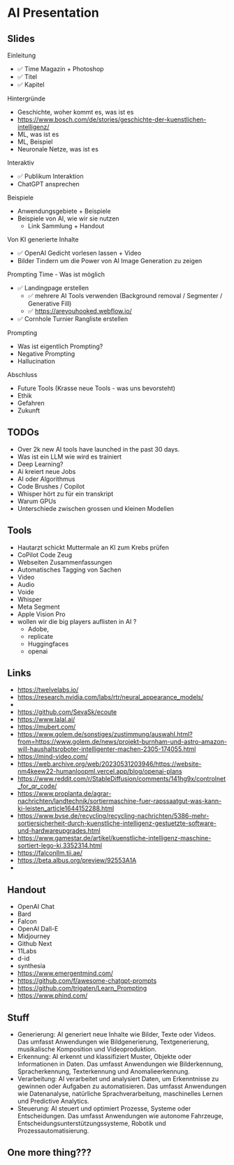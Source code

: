 # AI Presentation 

## Slides 

Einleitung
- ✅ Time Magazin + Photoshop
- ✅ Titel
- ✅ Kapitel

Hintergründe
- Geschichte, woher kommt es, was ist es
- https://www.bosch.com/de/stories/geschichte-der-kuenstlichen-intelligenz/
- ML, was ist es 
- ML, Beispiel 
- Neuronale Netze, was ist es

Interaktiv
- ✅ Publikum Interaktion
- ChatGPT ansprechen

Beispiele
- Anwendungsgebiete + Beispiele
- Beispiele von AI, wie wir sie nutzen 
  - Link Sammlung + Handout

Von KI generierte Inhalte
- ✅ OpenAI Gedicht vorlesen lassen + Video
- Bilder Tindern um die Power von AI Image Generation zu zeigen

Prompting Time - Was ist möglich
- ✅ Landingpage erstellen 
  - ✅ mehrere AI Tools verwenden (Background removal / Segmenter / Generative Fill)
  - ✅ https://areyouhooked.webflow.io/
- ✅ Cornhole Turnier Rangliste erstellen

Prompting 
- Was ist eigentlich Prompting?
- Negative Prompting
- Hallucination

Abschluss
- Future Tools (Krasse neue Tools - was uns bevorsteht)
- Ethik
- Gefahren
- Zukunft


## TODOs
- Over 2k new Al tools have launched in the past 30 days.
- Was ist ein LLM wie wird es trainiert
- Deep Learning?
- Ai kreiert neue Jobs
- AI oder Algorithmus
- Code Brushes / Copilot
- Whisper hört zu für ein transkript
- Warum GPUs
- Unterschiede zwischen grossen und kleinen Modellen


## Tools
- Hautarzt schickt Muttermale an KI zum Krebs prüfen
- CoPilot Code Zeug
- Webseiten Zusammenfassungen
- Automatisches Tagging von Sachen
- Video
- Audio
- Voide
- Whisper
- Meta Segment
- Apple Vision Pro
- wollen wir die big players auflisten in AI ?
  - Adobe,
  - replicate
  - Huggingfaces
  - openai

## Links
- https://twelvelabs.io/
- https://research.nvidia.com/labs/rtr/neural_appearance_models/
- 
- https://github.com/SevaSk/ecoute
- https://www.lalal.ai/
- https://mubert.com/
- https://www.golem.de/sonstiges/zustimmung/auswahl.html?from=https://www.golem.de/news/projekt-burnham-und-astro-amazon-will-haushaltsroboter-intelligenter-machen-2305-174055.html
- https://mind-video.com/
- https://web.archive.org/web/20230531203946/https://website-nm4keew22-humanloopml.vercel.app/blog/openai-plans
- https://www.reddit.com/r/StableDiffusion/comments/141hg9x/controlnet_for_qr_code/
- https://www.proplanta.de/agrar-nachrichten/landtechnik/sortiermaschine-fuer-rapssaatgut-was-kann-ki-leisten_article1644152288.html
- https://www.bvse.de/recycling/recycling-nachrichten/5386-mehr-sortiersicherheit-durch-kuenstliche-intelligenz-gestuetzte-software-und-hardwareupgrades.html
- https://www.gamestar.de/artikel/kuenstliche-intelligenz-maschine-sortiert-lego-ki,3352314.html
- https://falconllm.tii.ae/
- https://beta.albus.org/preview/92553A1A
- 

## Handout
- OpenAI Chat
- Bard
- Falcon
- OpenAI Dall-E
- Midjourney
- Github Next
- 11Labs
- d-id
- synthesia
- https://www.emergentmind.com/
- https://github.com/f/awesome-chatgpt-prompts
- https://github.com/trigaten/Learn_Prompting
- https://www.phind.com/


## Stuff
- Generierung: AI generiert neue Inhalte wie Bilder, Texte oder Videos. Das umfasst Anwendungen wie Bildgenerierung, Textgenerierung, musikalische Komposition und Videoproduktion.
- Erkennung: AI erkennt und klassifiziert Muster, Objekte oder Informationen in Daten. Das umfasst Anwendungen wie Bilderkennung, Spracherkennung, Texterkennung und Anomalieerkennung.
- Verarbeitung: AI verarbeitet und analysiert Daten, um Erkenntnisse zu gewinnen oder Aufgaben zu automatisieren. Das umfasst Anwendungen wie Datenanalyse, natürliche Sprachverarbeitung, maschinelles Lernen und Predictive Analytics.
- Steuerung: AI steuert und optimiert Prozesse, Systeme oder Entscheidungen. Das umfasst Anwendungen wie autonome Fahrzeuge, Entscheidungsunterstützungssysteme, Robotik und Prozessautomatisierung.

## One more thing???
